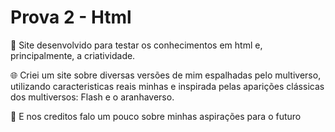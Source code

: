# Prova 2 - Html
<p>📝 Site desenvolvido para testar os conhecimentos em html e, principalmente, a criatividade.</p>
<p>🌐 Criei um site sobre diversas versões de mim espalhadas pelo multiverso, utilizando caracteristicas reais minhas e inspirada pelas aparições clássicas dos multiversos: Flash e o aranhaverso.</p>
<p>🤩 E nos creditos falo um pouco sobre minhas aspirações para o futuro</p>

